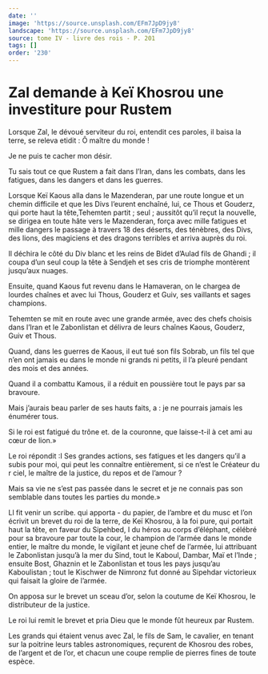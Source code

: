 ```yaml
---
date: ''
image: 'https://source.unsplash.com/EFm7JpD9jy8'
landscape: 'https://source.unsplash.com/EFm7JpD9jy8'
source: tome IV - livre des rois - P. 201
tags: []
order: '230'
---
```


# Zal demande à Keï Khosrou une investiture pour Rustem

Lorsque Zal, le dévoué serviteur du roi, entendit ces paroles, il baisa la terre, se releva etidit : Ô maître du monde !

Je ne puis te cacher mon désir.

Tu sais tout ce que Rustem a fait dans l’Iran, dans les combats, dans les fatigues, dans les dangers et dans les guerres.

Lorsque Keï Kaous alla dans le Mazenderan, par une route longue et un chemin difficile et que les Divs l’eurent enchaîné, lui, ce Thous et Gouderz, qui porte haut la tête,Tehemten partit ; seul ; aussitôt qu’il reçut la nouvelle, se dirigea en toute hâte vers le Mazenderan, força avec mille fatigues et mille dangers le passage à travers 18
des déserts, des ténèbres, des Divs, des lions, des magiciens et des dragons terribles et arriva auprès du roi.

Il déchira le côté du Div blanc et les reins de Bidet d’Aulad fils de Ghandi ; il coupa d’un seul coup la tête à Sendjeh et ses cris de triomphe montèrent jusqu’aux nuages.

Ensuite, quand Kaous fut revenu dans le Hamaveran, on le chargea de lourdes chaînes et avec lui Thous, Gouderz et Guiv, ses vaillants et sages champions.

Tehemten se mit en route avec une grande armée, avec des chefs choisis dans l’Iran et le Zabonlistan et délivra de leurs chaînes Kaous, Gouderz, Guiv et Thous.

Quand, dans les guerres de Kaous, il eut tué son fils Sobrab, un fils tel que n’en ont jamais eu dans le monde ni grands ni petits, il l’a pleuré pendant des mois et des années.

Quand il a combattu Kamous, il a réduit en poussière tout le pays par sa bravoure.

Mais j’aurais beau parler de ses hauts faits, a : je ne pourrais jamais les énumérer tous.

Si le roi est fatigué du trône et. de la couronne, que laisse-t-il à cet ami au cœur de lion.»

Le roi répondit :I Ses grandes actions, ses fatigues et les dangers qu’il a subis pour moi, qui peut les connaître entièrement, si ce n’est le Créateur du r ciel, le maître de la justice, du repos et de l’amour ?

Mais sa vie ne s’est pas passée dans le secret et je ne connais pas son semblable dans toutes les parties du monde.»

Ll fit venir un scribe. qui apporta - du papier, de l’ambre et du musc et l’on écrivit un brevet du roi de la terre, de Keï Khosrou, à la foi pure, qui portait haut la tête, en faveur du Sipehbed, I du héros au corps d’éléphant, célébré pour sa bravoure par toute la cour, le champion de l’armée dans le monde entier, le maître du monde, le vigilant et jeune chef de l’armée, lui attribuant le Zabonlistan jusqu’à la mer du Sind, tout le Kaboul, Dambar, Maï et l’Inde ; ensuite Bost, Ghaznin et le Zabonlistan et tous les pays jusqu’au Kaboulistan ; tout le Kischwer de Nimronz fut donné au Sipehdar victorieux qui faisait la gloire de l’armée.

On apposa sur le brevet un sceau d’or, selon la coutume de Keï
Khosrou, le distributeur de la justice.

Le roi lui remit le brevet et pria Dieu que le monde fût heureux par Rustem.

Les grands qui étaient venus avec Zal, le fils de Sam, le cavalier, en tenant sur la poitrine leurs tables astronomiques, reçurent de Khosrou des robes, de l’argent et de l’or, et chacun une coupe remplie de pierres fines de toute espèce.
